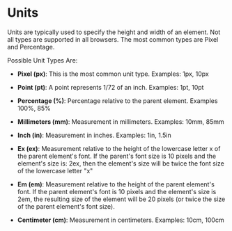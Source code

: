 # Units

Units are typically used to specify the height and width of an element. Not all types are supported in all browsers. The most common types are Pixel and Percentage.

Possible Unit Types Are:

*   **Pixel (px)**: This is the most common unit type. Examples: 1px, 10px  

*   **Point (pt)**: A point represents 1/72 of an inch. Examples: 1pt, 10pt  

*   **Percentage (%)**: Percentage relative to the parent element. Examples 100%, 85%  

*   **Millimeters (mm)**: Measurement in millimeters. Examples: 10mm, 85mm  

*   **Inch (in)**: Measurement in inches. Examples: 1in, 1.5in  

*   **Ex (ex)**: Measurement relative to the height of the lowercase letter x of the parent element's font. If the parent's font size is 10 pixels and the element's size is: 2ex, then the element's size will be twice the font size of the lowercase letter "x"  

*   **Em (em)**: Measurement relative to the height of the parent element's font. If the parent element's font is 10 pixels and the element's size is 2em, the resulting size of the element will be 20 pixels (or twice the size of the parent element's font size).  

*   **Centimeter (cm)**: Measurement in centimeters. Examples: 10cm, 100cm
